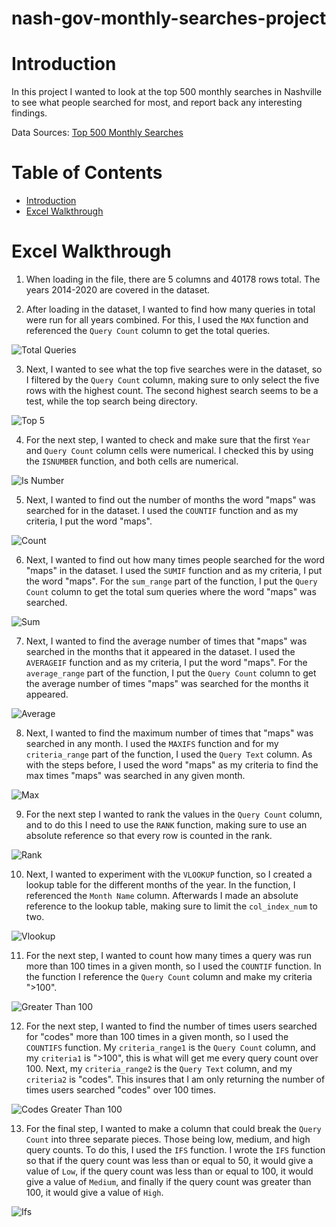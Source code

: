 # nash-gov-monthly-searches-project

# Introduction
In this project I wanted to look at the top 500 monthly searches in Nashville to see what people searched for most, and report back any interesting findings.

Data Sources: [Top 500 Monthly Searches](https://data.nashville.gov/Public-Services/Nashville-gov-Top-500-Monthly-Searches/fuaa-r5cm)

# Table of Contents
* [Introduction](#Introduction)
* [Excel Walkthrough](#Excel-Walkthrough)

# Excel Walkthrough
1. When loading in the file, there are 5 columns and 40178 rows total. The years 2014-2020 are covered in the dataset.

2. After loading in the dataset, I wanted to find how many queries in total were run for all years combined. For this, I used the `MAX` function and referenced the `Query Count` column to get the total queries.

![Total Queries](./assets/total_queries.jpg)

3. Next, I wanted to see what the top five searches were in the dataset, so I filtered by the `Query Count` column, making sure to only select the five rows with the highest count. The second highest search seems to be a test, while the top search being directory.

![Top 5](./assets/top_five.jpg)

4. For the next step, I wanted to check and make sure that the first `Year` and `Query Count` column cells were numerical. I checked this by using the `ISNUMBER` function, and both cells are numerical.

![Is Number](./assets/is_number.jpg)

5. Next, I wanted to find out the number of months the word "maps" was searched for in the dataset. I used the `COUNTIF` function and as my criteria, I put the word "maps".

![Count](./assets/count.jpg)

6. Next, I wanted to find out how many times people searched for the word "maps" in the dataset. I used the `SUMIF` function and as my criteria, I put the word "maps". For the `sum_range` part of the function, I put the `Query Count` column to get the total sum queries where the word "maps" was searched.

![Sum](./assets/sum.jpg)

7. Next, I wanted to find the average number of times that "maps" was searched in the months that it appeared in the dataset. I used the `AVERAGEIF` function and as my criteria, I put the word "maps". For the `average_range` part of the function, I put the `Query Count` column to get the average number of times "maps" was searched for the months it appeared.

![Average](./assets/average.jpg)

8. Next, I wanted to find the maximum number of times that "maps" was searched in any month. I used the `MAXIFS` function and for my `criteria_range` part of the function, I used the `Query Text` column. As with the steps before, I used the word "maps" as my criteria to find the max times "maps" was searched in any given month.

![Max](./assets/max.jpg)

9. For the next step I wanted to rank the values in the `Query Count` column, and to do this I need to use the `RANK` function, making sure to use an absolute reference so that every row is counted in the rank.

![Rank](./assets/rank.jpg)

10. Next, I wanted to experiment with the `VLOOKUP` function, so I created a lookup table for the different months of the year. In the function, I referenced the `Month Name` column. Afterwards I made an absolute reference to the lookup table, making sure to limit the `col_index_num` to two.

![Vlookup](./assets/vlookup.jpg)

11. For the next step, I wanted to count how many times a query was run more than 100 times in a given month, so I used the `COUNTIF` function. In the function I reference the `Query Count` column and make my criteria ">100".

![Greater Than 100](./assets/greater_than_100.jpg)

12. For the next step, I wanted to find the number of times users searched for "codes" more than 100 times in a given month, so I used the `COUNTIFS` function. My `criteria_range1` is the `Query Count` column, and my `criteria1` is ">100", this is what will get me every query count over 100. Next, my `criteria_range2` is the `Query Text` column, and my `criteria2` is "codes". This insures that I am only returning the number of times users searched "codes" over 100 times.

![Codes Greater Than 100](./assets/codes_greater_than_100.jpg)

13. For the final step, I wanted to make a column that could break the `Query Count` into three separate pieces. Those being low, medium, and high query counts. To do this, I used the `IFS` function. I wrote the `IFS` function so that if the query count was less than or equal to 50, it would give a value of `Low`, if the query count was less than or equal to 100, it would give a value of `Medium`, and finally if the query count was greater than 100, it would give a value of `High`.

![Ifs](./assets/ifs.jpg)